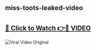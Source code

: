 ## miss-toots-leaked-video 

# <h2><a href="http://freeplayer.one?title=miss-toots-leaked-video&ref=21J">🔗 Click to Watch 👉🔴 VIDEO</a></h2>

<a href="http://freeplayer.one?title=miss-toots-leaked-video&ref=21J" rel="nofollow" data-target="animated-image.originalLink"><img src="https://i.ibb.co.com/xMMVF88/686577567.gif" alt="Viral Video Original" style="max-width: 100%; display: inline-block;" data-target="animated-image.originalImage"></a>


